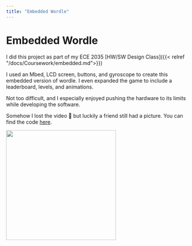```yaml
---
title: "Embedded Wordle"
---
```


# Embedded Wordle

I did this project as part of my ECE 2035 [HW/SW Design Class]({{< relref "/docs/Coursework/embedded.md">}})

I used an Mbed, LCD screen, buttons, and gyroscope to create this embedded version of wordle. I even expanded the game to include a leaderboard, levels, and animations.

Not too difficult, and I especially enjoyed pushing the hardware to its limits while developing the software.

Somehow I lost the video :thinking: but luckily a friend still had a picture. You can find the code [here](https://github.com/Ritarka/Mberdle).

<img src="/mberdle.jpeg" width="300"/>

